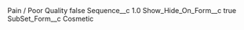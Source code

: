 <?xml version="1.0" encoding="UTF-8"?>
<CustomMetadata xmlns="http://soap.sforce.com/2006/04/metadata" xmlns:xsi="http://www.w3.org/2001/XMLSchema-instance" xmlns:xsd="http://www.w3.org/2001/XMLSchema">
    <label>Pain / Poor Quality</label>
    <protected>false</protected>
    <values>
        <field>Sequence__c</field>
        <value xsi:type="xsd:double">1.0</value>
    </values>
    <values>
        <field>Show_Hide_On_Form__c</field>
        <value xsi:type="xsd:boolean">true</value>
    </values>
    <values>
        <field>SubSet_Form__c</field>
        <value xsi:type="xsd:string">Cosmetic</value>
    </values>
</CustomMetadata>
